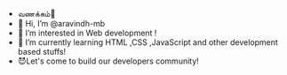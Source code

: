 - வணக்கம்🙏
- 👋 Hi, I’m @aravindh-mb
- 👀 I’m interested in Web development !
- 🌱 I’m currently learning HTML ,CSS ,JavaScript and other development based stuffs!
- 😈Let's come to build our developers community!
<!---
aravindh-mb/aravindh-mb is a ✨ special ✨ repository because its `README.md` (this file) appears on your GitHub profile.
You can click the Preview link to take a look at your changes.
--->
